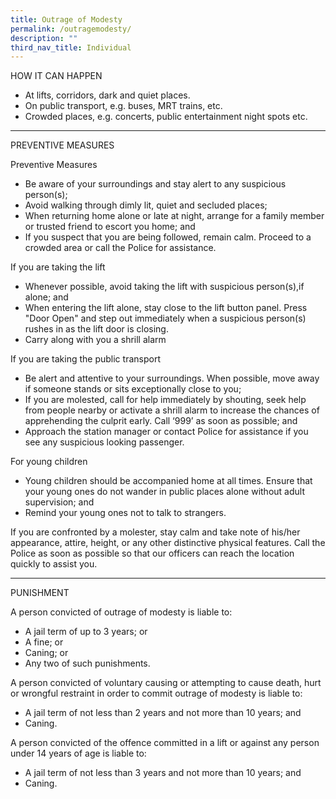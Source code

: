```yaml
---
title: Outrage of Modesty
permalink: /outragemodesty/
description: ""
third_nav_title: Individual
---
```

HOW IT CAN HAPPEN

*   At lifts, corridors, dark and quiet places.
*   On public transport, e.g. buses, MRT trains, etc.
*   Crowded places, e.g. concerts, public entertainment night spots etc.

<hr>

PREVENTIVE MEASURES

Preventive Measures

*   Be aware of your surroundings and stay alert to any suspicious person(s);
*   Avoid walking through dimly lit, quiet and secluded places;
*   When returning home alone or late at night, arrange for a family member or trusted friend to escort you home; and
*   If you suspect that you are being followed, remain calm. Proceed to a crowded area or call the Police for assistance.


If you are taking the lift

*   Whenever possible, avoid taking the lift with suspicious person(s),if alone; and
*   When entering the lift alone, stay close to the lift button panel. Press "Door Open" and step out immediately when a suspicious person(s) rushes in as the lift door is closing.
*   Carry along with you a shrill alarm

 
If you are taking the public transport

*   Be alert and attentive to your surroundings. When possible, move away if someone stands or sits exceptionally close to you;
*   If you are molested, call for help immediately by shouting, seek help from people nearby or activate a shrill alarm to increase the chances of apprehending the culprit early. Call ‘999’ as soon as possible; and
*   Approach the station manager or contact Police for assistance if you see any suspicious looking passenger.

 
For young children

*   Young children should be accompanied home at all times. Ensure that your young ones do not wander in public places alone without adult supervision; and
*   Remind your young ones not to talk to strangers.

If you are confronted by a molester, stay calm and take note of his/her appearance, attire, height, or any other distinctive physical features. Call the Police as soon as possible so that our officers can reach the location quickly to assist you.

<hr>

PUNISHMENT

A person convicted of outrage of modesty is liable to:

* A jail term of up to 3 years; or
* A fine; or
* Caning; or
* Any two of such punishments.

A person convicted of voluntary causing or attempting to cause death, hurt or wrongful restraint in order to commit outrage of modesty is liable to:

* A jail term of not less than 2 years and not more than 10 years; and 
* Caning.

A person convicted of the offence committed in a lift or against any person under 14 years of age is liable to:

* A jail term of not less than 3 years and not more than 10 years; and
* Caning.